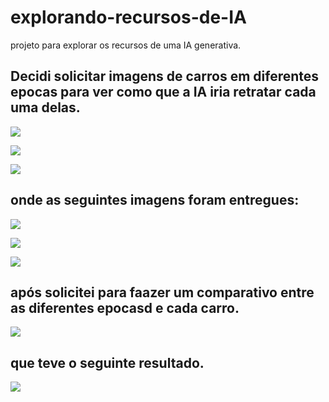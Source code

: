 # explorando-recursos-de-IA
projeto para explorar os recursos de uma IA generativa.

## Decidi solicitar imagens de carros em diferentes epocas para ver como que a IA iria retratar cada uma delas.
![](https://github.com/edson-werner/explorando-recursos-de-IA/blob/main/inputs/Imagem%20do%20WhatsApp%20de%202024-09-14%20%C3%A0(s)%2020.27.43_943b05b0.jpg)

![](https://github.com/edson-werner/explorando-recursos-de-IA/blob/main/inputs/Imagem%20do%20WhatsApp%20de%202024-09-14%20%C3%A0(s)%2020.45.53_c0b0f2b6.jpg)

![](https://github.com/edson-werner/explorando-recursos-de-IA/blob/main/inputs/Imagem%20do%20WhatsApp%20de%202024-09-14%20%C3%A0(s)%2020.45.31_6978ba16.jpg)


## onde as seguintes imagens foram entregues:
![](https://github.com/edson-werner/explorando-recursos-de-IA/blob/main/output/Imagem%20do%20WhatsApp%20de%202024-09-14%20%C3%A0(s)%2020.50.13_844b1374.jpg)

![](https://github.com/edson-werner/explorando-recursos-de-IA/blob/main/output/Imagem%20do%20WhatsApp%20de%202024-09-14%20%C3%A0(s)%2020.50.31_c47f12a1.jpg)

![](https://github.com/edson-werner/explorando-recursos-de-IA/blob/main/output/Imagem%20do%20WhatsApp%20de%202024-09-14%20%C3%A0(s)%2020.50.55_87ed549c.jpg)


## após solicitei para faazer um comparativo entre as diferentes epocasd e cada carro.
![](https://github.com/edson-werner/explorando-recursos-de-IA/blob/main/inputs/Imagem%20do%20WhatsApp%20de%202024-09-14%20%C3%A0(s)%2021.08.55_abf1e66f.jpg)

## que teve o seguinte resultado.
![](https://github.com/edson-werner/explorando-recursos-de-IA/blob/main/output/Imagem%20do%20WhatsApp%20de%202024-09-14%20%C3%A0(s)%2020.51.32_7dfc5ff6.jpg)
